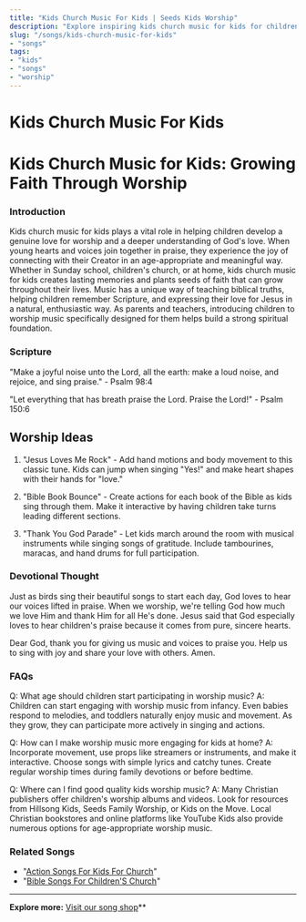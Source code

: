 ```yaml
---
title: "Kids Church Music For Kids | Seeds Kids Worship"
description: "Explore inspiring kids church music for kids for children's worship and faith development. Biblical music resources for families and ministry."
slug: "/songs/kids-church-music-for-kids"
- "songs"
tags:
- "kids"
- "songs"
- "worship"
---
```


# Kids Church Music For Kids

# Kids Church Music for Kids: Growing Faith Through Worship

### Introduction
Kids church music for kids plays a vital role in helping children develop a genuine love for worship and a deeper understanding of God's love. When young hearts and voices join together in praise, they experience the joy of connecting with their Creator in an age-appropriate and meaningful way. Whether in Sunday school, children's church, or at home, kids church music for kids creates lasting memories and plants seeds of faith that can grow throughout their lives. Music has a unique way of teaching biblical truths, helping children remember Scripture, and expressing their love for Jesus in a natural, enthusiastic way. As parents and teachers, introducing children to worship music specifically designed for them helps build a strong spiritual foundation.

### Scripture
"Make a joyful noise unto the Lord, all the earth: make a loud noise, and rejoice, and sing praise." - Psalm 98:4

"Let everything that has breath praise the Lord. Praise the Lord!" - Psalm 150:6

## Worship Ideas
1. "Jesus Loves Me Rock" - Add hand motions and body movement to this classic tune. Kids can jump when singing "Yes!" and make heart shapes with their hands for "love."

2. "Bible Book Bounce" - Create actions for each book of the Bible as kids sing through them. Make it interactive by having children take turns leading different sections.

3. "Thank You God Parade" - Let kids march around the room with musical instruments while singing songs of gratitude. Include tambourines, maracas, and hand drums for full participation.

### Devotional Thought
Just as birds sing their beautiful songs to start each day, God loves to hear our voices lifted in praise. When we worship, we're telling God how much we love Him and thank Him for all He's done. Jesus said that God especially loves to hear children's praise because it comes from pure, sincere hearts.

Dear God, thank you for giving us music and voices to praise you. Help us to sing with joy and share your love with others. Amen.

### FAQs
Q: What age should children start participating in worship music?
A: Children can start engaging with worship music from infancy. Even babies respond to melodies, and toddlers naturally enjoy music and movement. As they grow, they can participate more actively in singing and actions.

Q: How can I make worship music more engaging for kids at home?
A: Incorporate movement, use props like streamers or instruments, and make it interactive. Choose songs with simple lyrics and catchy tunes. Create regular worship times during family devotions or before bedtime.

Q: Where can I find good quality kids worship music?
A: Many Christian publishers offer children's worship albums and videos. Look for resources from Hillsong Kids, Seeds Family Worship, or Kids on the Move. Local Christian bookstores and online platforms like YouTube Kids also provide numerous options for age-appropriate worship music.

### Related Songs

- "[Action Songs For Kids For Church](/songs/action-songs-for-kids-for-church/)"
- "[Bible Songs For Children'S Church](/songs/bible-songs-for-children-s-church/)"

---

**Explore more:** [Visit our song shop](https://seedskidsworship.com/shop)**

<!-- Schema Markup -->
<script type="application/ld+json">
{
  "@context": "https://schema.org",
  "@type": "MusicRecording",
  "name": "Kids Church Music For Kids",
  "byArtist": {
    "@type": "MusicGroup",
    "name": "Seeds Kids Worship"
  },
  "isFamilyFriendly": true,
  "url": "https://seedskidsworship.com/songs/kids-church-music-for-kids/"
}
</script>